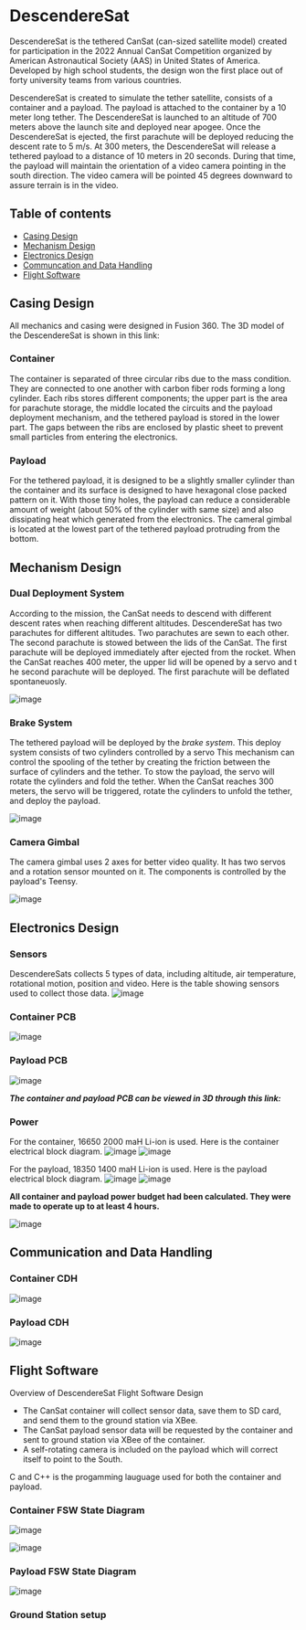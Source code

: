 # DescendereSat

DescendereSat is the tethered CanSat (can-sized satellite model)  created for participation in the 2022 Annual CanSat Competition organized by American Astronautical Society (AAS) in United States of America. Developed by high school students, the design won the first place out of forty university teams from various countries.

DescendereSat is created to simulate the tether satellite, consists of a container and a payload. The payload is attached to the container by a 10 meter long tether. The DescendereSat is launched to an altitude of 700 meters above the launch site and deployed near apogee. Once the DescendereSat is ejected, the first parachute will be deployed reducing the descent rate to 5 m/s. At 300 meters, the DescendereSat will release a tethered payload to a distance of 10 meters in 20 seconds. During that time, the payload will maintain the orientation of a video camera pointing in the south direction. The video camera will be pointed 45 degrees downward to assure terrain is in the video.

## Table of contents
* [Casing Design](#casing-design)
* [Mechanism Design](#mechanism-design)
* [Electronics Design](#electronics-design)
* [Communcation and Data Handling](#communication-and-data-handling)
* [Flight Software](#Flight-Software)

## Casing Design
All mechanics and casing were designed in Fusion 360. The 3D model of the DescendereSat is shown in this link: 

### Container
The container is separated of three circular ribs due to the mass condition. They are connected to one another with carbon fiber rods forming a long cylinder. Each ribs stores different components; the upper part is the area for parachute storage, the middle located the circuits and the payload deployment mechanism, and the tethered payload is stored in the lower part. The gaps between the ribs are enclosed by plastic sheet to prevent small particles from entering the electronics.

### Payload
For the tethered payload, it is designed to be a slightly smaller cylinder than the container and its surface is designed to have hexagonal close packed pattern on it. With those tiny holes, the payload can reduce a considerable amount of weight (about 50% of the cylinder with same size) and also dissipating heat which generated from the electronics. The cameral gimbal is located at the lowest part of the tethered payload protruding from the bottom.

## Mechanism Design

### Dual Deployment System
According to the mission, the CanSat needs to descend with different descent rates when reaching different altitudes. DescendereSat has two parachutes for different altitudes. Two parachutes are sewn to each other. The second parachute is stowed between the lids of the CanSat. The first parachute will be deployed immediately after ejected from the rocket. When the CanSat reaches 400 meter, the upper lid will be opened by a servo and t he second parachute will be deployed. The first parachute will be deflated spontaneuosly.

![image](https://user-images.githubusercontent.com/117327184/199677697-bb5db88a-7ee7-4721-9a2e-4563fe496820.png)

### Brake System
The tethered payload will be deployed by the _brake system_. This deploy system consists of two cylinders controlled by a servo
This mechanism can control the spooling of the tether by creating the friction between the surface of cylinders and the tether.
To stow the payload, the servo will rotate the cylinders and fold the tether. When the CanSat reaches 300 meters, the servo will be triggered, rotate the cylinders to unfold the tether, and deploy the payload.

![image](https://user-images.githubusercontent.com/117327184/199678757-d9de0f6c-d7aa-4a04-bcf5-9a1a24006fdc.png)

### Camera Gimbal
The camera gimbal uses 2 axes for better video quality. It has two servos and a rotation sensor mounted on it. The components is controlled by the payload's Teensy.

![image](https://user-images.githubusercontent.com/117327184/199683427-2868a688-fb1b-4a89-ae9a-7c806ab500a9.png)


## Electronics Design
### Sensors
DescendereSats collects 5 types of data, including altitude, air temperature, rotational motion, position and video. Here is the table showing sensors used to collect those data. 
![image](https://user-images.githubusercontent.com/117327184/199681950-76a323c5-1183-4da2-b535-cfaf7d12b91e.png)

### Container PCB

![image](https://user-images.githubusercontent.com/117327184/199683858-576ba486-14d9-4530-806b-2ea8415a3a2b.png)

### Payload PCB
![image](https://user-images.githubusercontent.com/117327184/199684308-458ba3e5-bac7-4a5e-ba4f-12d1c68c08f2.png)

***The container and payload PCB can be viewed in 3D through this link:*** 

### Power
For the container, 16650 2000 maH Li-ion is used. Here is the container electrical block diagram.
![image](https://user-images.githubusercontent.com/117327184/199684942-51590388-349d-4517-bb64-57f91565de36.png)
![image](https://user-images.githubusercontent.com/117327184/199685175-07a10db4-8777-49c2-badc-6eed6f74bc4b.png)

For the payload, 18350 1400 maH Li-ion is used. Here is the payload electrical block diagram.
![image](https://user-images.githubusercontent.com/117327184/199685247-b134850e-ec59-49ba-bd63-0b6ea949d823.png)
![image](https://user-images.githubusercontent.com/117327184/199685299-d8c31599-7b31-4b7f-812f-24f4d734048f.png)

**All container and payload power budget had been calculated. They were made to operate up to at least 4 hours.**

![image](https://user-images.githubusercontent.com/117327184/199685635-2c1f71ee-bce1-46ef-afcd-8d15c091c8cb.png)

## Communication and Data Handling

### Container CDH

![image](https://user-images.githubusercontent.com/117327184/199687476-058ff25c-dbaf-4df8-af9c-17b6c002b7c2.png)

### Payload CDH 

![image](https://user-images.githubusercontent.com/117327184/199687675-1af8238e-3d03-4b16-b7ad-af0083c88d4e.png)

## Flight Software
Overview of DescendereSat Flight Software Design
* The CanSat container will collect sensor data, save them to SD card, and send them to the ground station via XBee. 
* The CanSat payload sensor data will be requested by the container and sent to ground station via XBee of the container. 
* A self-rotating camera is included on the payload which will correct itself to point to the South.

C and C++ is the progamming lauguage used for both the container and payload. 

### Container FSW State Diagram

![image](https://user-images.githubusercontent.com/117327184/199689090-9888f3f5-f78f-4c95-8143-e31fa9376a14.png)

![image](https://user-images.githubusercontent.com/117327184/199689153-1b22bed3-4721-4b0b-8b7a-8ba8a20bce66.png)

### Payload FSW State Diagram 

![image](https://user-images.githubusercontent.com/117327184/199689220-cae1f7d9-7e24-4bfc-a794-c2ba3c407d01.png)

### Ground Station setup


